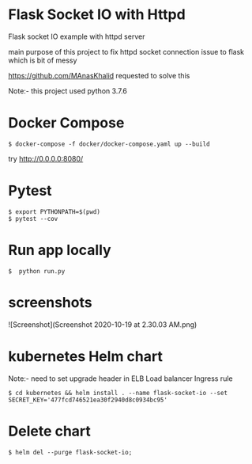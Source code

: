 # Flask Socket IO with Httpd 
Flask socket IO example with httpd server 

main purpose of this project to fix httpd socket connection issue to flask which is bit of messy 

https://github.com/MAnasKhalid
requested to solve this 

Note:- this project used python 3.7.6
# Docker Compose
```
$ docker-compose -f docker/docker-compose.yaml up --build
```
try http://0.0.0.0:8080/
# Pytest
```
$ export PYTHONPATH=$(pwd)
$ pytest --cov
```

# Run app locally
```
$  python run.py
```

# screenshots


![Screenshot](Screenshot 2020-10-19 at 2.30.03 AM.png)

# kubernetes Helm chart 
Note:- need to set upgrade header in ELB  Load balancer Ingress rule
```
$ cd kubernetes && helm install . --name flask-socket-io --set SECRET_KEY='477fcd746521ea30f2940d8c0934bc95'

```
# Delete chart 
```
$ helm del --purge flask-socket-io;
```